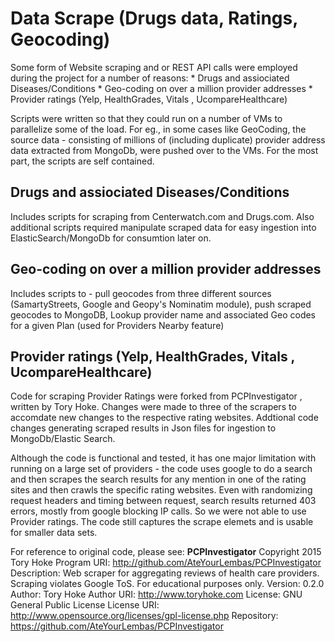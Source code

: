 # Data Scrape (Drugs data, Ratings, Geocoding) 

Some form of Website scraping and or REST API calls were employed during the project for a number of reasons: 
	* Drugs and assiociated Diseases/Conditions
	* Geo-coding on over a million provider addresses
	* Provider ratings (Yelp, HealthGrades, Vitals , UcompareHealthcare)

Scripts were written so that they could run on a number of VMs to parallelize some of the load. For eg., in some cases like GeoCoding, the source data - consisting of millions of (including duplicate) provider address data extracted from MongoDb, were pushed over to the VMs. For the most part, the scripts are self contained. 

## Drugs and assiociated Diseases/Conditions
	
Includes scripts for scraping from Centerwatch.com and Drugs.com. Also additional scripts required manipulate scraped data for easy ingestion into ElasticSearch/MongoDb for consumtion later on.

## Geo-coding on over a million provider addresses

Includes scripts to - pull geocodes from three different sources (SamartyStreets, Google and Geopy's Nominatim module), push scraped geocodes to MongoDB, Lookup provider name and associated Geo codes for a given Plan (used for Providers Nearby feature)


## Provider ratings (Yelp, HealthGrades, Vitals , UcompareHealthcare)

Code for scraping Provider Ratings were forked from PCPInvestigator , written by Tory Hoke. Changes were made to three of the scrapers to accomdate new changes to the respective rating websites. Addtional code changes generating scraped results in Json files for ingestion to MongoDb/Elastic Search.

Although the code is functional and tested, it has one major limitation with running on a large set of providers - the code uses google to do a search and then scrapes the search results for any mention in one of the rating sites and then crawls the specific rating websites. Even with randomizing request headers and timing between request, search results returned 403 errors, mostly from google blocking IP calls. So we were not able to use Provider ratings. The code still captures the scrape elemets and is usable for smaller data sets.

For reference to original code, please see: 
	   **PCPInvestigator**
       Copyright 2015 Tory Hoke
                 Program URI: http://github.com/AteYourLembas/PCPInvestigator
                 Description: Web scraper for aggregating reviews of health care providers. Scraping violates Google ToS. For educational purposes only.
                     Version: 0.2.0
                      Author: Tory Hoke
                  Author URI: http://www.toryhoke.com
                     License: GNU General Public License
                 License URI: http://www.opensource.org/licenses/gpl-license.php
                  Repository: https://github.com/AteYourLembas/PCPInvestigator
